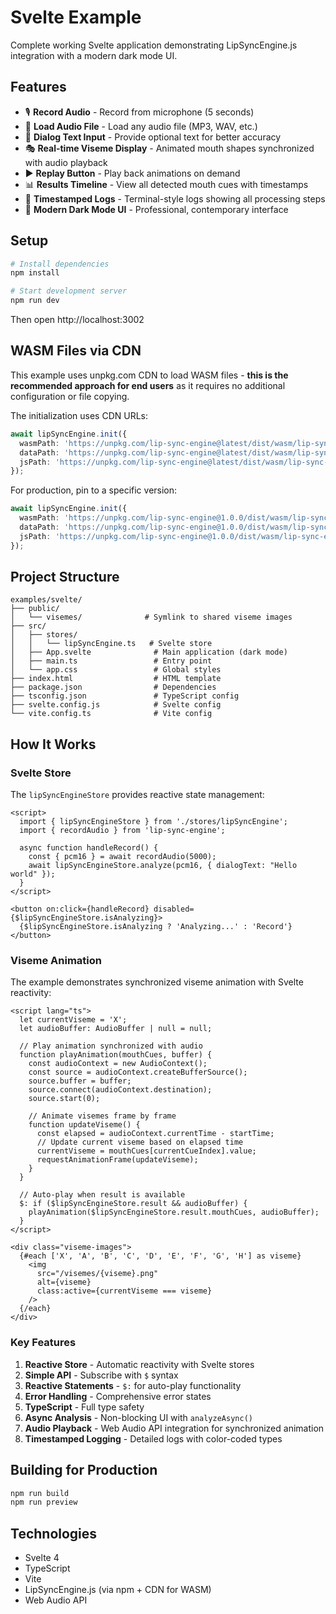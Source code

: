 # Svelte Example

Complete working Svelte application demonstrating LipSyncEngine.js integration with a modern dark mode UI.

## Features

- 🎙️ **Record Audio** - Record from microphone (5 seconds)
- 📁 **Load Audio File** - Load any audio file (MP3, WAV, etc.)
- 📝 **Dialog Text Input** - Provide optional text for better accuracy
- 🎭 **Real-time Viseme Display** - Animated mouth shapes synchronized with audio playback
- ▶️ **Replay Button** - Play back animations on demand
- 📊 **Results Timeline** - View all detected mouth cues with timestamps
- 📝 **Timestamped Logs** - Terminal-style logs showing all processing steps
- 🎨 **Modern Dark Mode UI** - Professional, contemporary interface

## Setup

```bash
# Install dependencies
npm install

# Start development server
npm run dev
```

Then open http://localhost:3002

## WASM Files via CDN

This example uses unpkg.com CDN to load WASM files - **this is the recommended approach for end users** as it requires no additional configuration or file copying.

The initialization uses CDN URLs:
```typescript
await lipSyncEngine.init({
  wasmPath: 'https://unpkg.com/lip-sync-engine@latest/dist/wasm/lip-sync-engine.wasm',
  dataPath: 'https://unpkg.com/lip-sync-engine@latest/dist/wasm/lip-sync-engine.data',
  jsPath: 'https://unpkg.com/lip-sync-engine@latest/dist/wasm/lip-sync-engine.js'
});
```

For production, pin to a specific version:
```typescript
await lipSyncEngine.init({
  wasmPath: 'https://unpkg.com/lip-sync-engine@1.0.0/dist/wasm/lip-sync-engine.wasm',
  dataPath: 'https://unpkg.com/lip-sync-engine@1.0.0/dist/wasm/lip-sync-engine.data',
  jsPath: 'https://unpkg.com/lip-sync-engine@1.0.0/dist/wasm/lip-sync-engine.js'
});
```

## Project Structure

```
examples/svelte/
├── public/
│   └── visemes/              # Symlink to shared viseme images
├── src/
│   ├── stores/
│   │   └── lipSyncEngine.ts   # Svelte store
│   ├── App.svelte              # Main application (dark mode)
│   ├── main.ts                 # Entry point
│   └── app.css                 # Global styles
├── index.html                  # HTML template
├── package.json                # Dependencies
├── tsconfig.json               # TypeScript config
├── svelte.config.js            # Svelte config
└── vite.config.ts              # Vite config
```

## How It Works

### Svelte Store

The `lipSyncEngineStore` provides reactive state management:

```svelte
<script>
  import { lipSyncEngineStore } from './stores/lipSyncEngine';
  import { recordAudio } from 'lip-sync-engine';

  async function handleRecord() {
    const { pcm16 } = await recordAudio(5000);
    await lipSyncEngineStore.analyze(pcm16, { dialogText: "Hello world" });
  }
</script>

<button on:click={handleRecord} disabled={$lipSyncEngineStore.isAnalyzing}>
  {$lipSyncEngineStore.isAnalyzing ? 'Analyzing...' : 'Record'}
</button>
```

### Viseme Animation

The example demonstrates synchronized viseme animation with Svelte reactivity:

```svelte
<script lang="ts">
  let currentViseme = 'X';
  let audioBuffer: AudioBuffer | null = null;

  // Play animation synchronized with audio
  function playAnimation(mouthCues, buffer) {
    const audioContext = new AudioContext();
    const source = audioContext.createBufferSource();
    source.buffer = buffer;
    source.connect(audioContext.destination);
    source.start(0);

    // Animate visemes frame by frame
    function updateViseme() {
      const elapsed = audioContext.currentTime - startTime;
      // Update current viseme based on elapsed time
      currentViseme = mouthCues[currentCueIndex].value;
      requestAnimationFrame(updateViseme);
    }
  }

  // Auto-play when result is available
  $: if ($lipSyncEngineStore.result && audioBuffer) {
    playAnimation($lipSyncEngineStore.result.mouthCues, audioBuffer);
  }
</script>

<div class="viseme-images">
  {#each ['X', 'A', 'B', 'C', 'D', 'E', 'F', 'G', 'H'] as viseme}
    <img
      src="/visemes/{viseme}.png"
      alt={viseme}
      class:active={currentViseme === viseme}
    />
  {/each}
</div>
```

### Key Features

1. **Reactive Store** - Automatic reactivity with Svelte stores
2. **Simple API** - Subscribe with `$` syntax
3. **Reactive Statements** - `$:` for auto-play functionality
4. **Error Handling** - Comprehensive error states
5. **TypeScript** - Full type safety
6. **Async Analysis** - Non-blocking UI with `analyzeAsync()`
7. **Audio Playback** - Web Audio API integration for synchronized animation
8. **Timestamped Logging** - Detailed logs with color-coded types

## Building for Production

```bash
npm run build
npm run preview
```

## Technologies

- Svelte 4
- TypeScript
- Vite
- LipSyncEngine.js (via npm + CDN for WASM)
- Web Audio API
